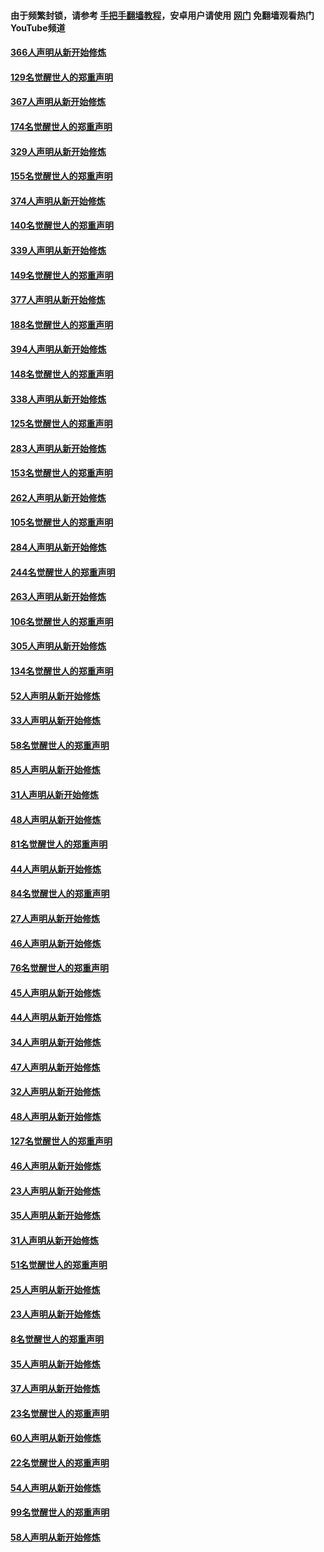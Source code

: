 #### 由于频繁封锁，请参考 [手把手翻墙教程](https://github.com/gfw-breaker/guides/wiki/)，安卓用户请使用 [网门](https://github.com/gfw-breaker/nogfw/blob/master/dl.md?t=06100401) 免翻墙观看热门YouTube频道 

#### [366人声明从新开始修炼](../pages/91/426737.md?t=06100401) 

#### [129名觉醒世人的郑重声明](../pages/91/426736.md?t=06100401) 

#### [367人声明从新开始修炼](../pages/91/426421.md?t=06100401) 

#### [174名觉醒世人的郑重声明](../pages/91/426420.md?t=06100401) 

#### [329人声明从新开始修炼](../pages/91/426139.md?t=06100401) 

#### [155名觉醒世人的郑重声明](../pages/91/426138.md?t=06100401) 

#### [374人声明从新开始修炼](../pages/91/425811.md?t=06100401) 

#### [140名觉醒世人的郑重声明](../pages/91/425810.md?t=06100401) 

#### [339人声明从新开始修炼](../pages/91/425690.md?t=06100401) 

#### [149名觉醒世人的郑重声明](../pages/91/425689.md?t=06100401) 

#### [377人声明从新开始修炼](../pages/91/424867.md?t=06100401) 

#### [188名觉醒世人的郑重声明](../pages/91/424866.md?t=06100401) 

#### [394人声明从新开始修炼](../pages/91/423914.md?t=06100401) 

#### [148名觉醒世人的郑重声明](../pages/91/423913.md?t=06100401) 

#### [338人声明从新开始修炼](../pages/91/423540.md?t=06100401) 

#### [125名觉醒世人的郑重声明](../pages/91/423539.md?t=06100401) 

#### [283人声明从新开始修炼](../pages/91/423296.md?t=06100401) 

#### [153名觉醒世人的郑重声明](../pages/91/423295.md?t=06100401) 

#### [262人声明从新开始修炼](../pages/91/423004.md?t=06100401) 

#### [105名觉醒世人的郑重声明](../pages/91/423003.md?t=06100401) 

#### [284人声明从新开始修炼](../pages/91/422707.md?t=06100401) 

#### [244名觉醒世人的郑重声明](../pages/91/422706.md?t=06100401) 

#### [263人声明从新开始修炼](../pages/91/422553.md?t=06100401) 

#### [106名觉醒世人的郑重声明](../pages/91/422552.md?t=06100401) 

#### [305人声明从新开始修炼](../pages/91/422153.md?t=06100401) 

#### [134名觉醒世人的郑重声明](../pages/91/422152.md?t=06100401) 

#### [52人声明从新开始修炼](../pages/91/421846.md?t=06100401) 

#### [33人声明从新开始修炼](../pages/91/421804.md?t=06100401) 

#### [58名觉醒世人的郑重声明](../pages/91/421845.md?t=06100401) 

#### [85人声明从新开始修炼](../pages/91/421769.md?t=06100401) 

#### [31人声明从新开始修炼](../pages/91/421763.md?t=06100401) 

#### [48人声明从新开始修炼](../pages/91/421605.md?t=06100401) 

#### [81名觉醒世人的郑重声明](../pages/91/421656.md?t=06100401) 

#### [44人声明从新开始修炼](../pages/91/421544.md?t=06100401) 

#### [84名觉醒世人的郑重声明](../pages/91/421543.md?t=06100401) 

#### [27人声明从新开始修炼](../pages/91/421465.md?t=06100401) 

#### [46人声明从新开始修炼](../pages/91/421454.md?t=06100401) 

#### [76名觉醒世人的郑重声明](../pages/91/421453.md?t=06100401) 

#### [45人声明从新开始修炼](../pages/91/421452.md?t=06100401) 

#### [44人声明从新开始修炼](../pages/91/421422.md?t=06100401) 

#### [34人声明从新开始修炼](../pages/91/421322.md?t=06100401) 

#### [47人声明从新开始修炼](../pages/91/421264.md?t=06100401) 

#### [32人声明从新开始修炼](../pages/91/421225.md?t=06100401) 

#### [48人声明从新开始修炼](../pages/91/421202.md?t=06100401) 

#### [127名觉醒世人的郑重声明](../pages/91/421224.md?t=06100401) 

#### [46人声明从新开始修炼](../pages/91/421203.md?t=06100401) 

#### [23人声明从新开始修炼](../pages/91/421138.md?t=06100401) 

#### [35人声明从新开始修炼](../pages/91/421122.md?t=06100401) 

#### [31人声明从新开始修炼](../pages/91/421081.md?t=06100401) 

#### [51名觉醒世人的郑重声明](../pages/91/421080.md?t=06100401) 

#### [25人声明从新开始修炼](../pages/91/421020.md?t=06100401) 

#### [23人声明从新开始修炼](../pages/91/420884.md?t=06100401) 

#### [8名觉醒世人的郑重声明](../pages/91/420883.md?t=06100401) 

#### [35人声明从新开始修炼](../pages/91/420809.md?t=06100401) 

#### [37人声明从新开始修炼](../pages/91/420766.md?t=06100401) 

#### [23名觉醒世人的郑重声明](../pages/91/420765.md?t=06100401) 

#### [60人声明从新开始修炼](../pages/91/420727.md?t=06100401) 

#### [22名觉醒世人的郑重声明](../pages/91/420726.md?t=06100401) 

#### [54人声明从新开始修炼](../pages/91/420529.md?t=06100401) 

#### [99名觉醒世人的郑重声明](../pages/91/420528.md?t=06100401) 

#### [58人声明从新开始修炼](../pages/91/420198.md?t=06100401) 

